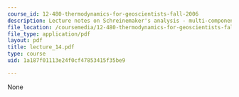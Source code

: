 ```yaml
---
course_id: 12-480-thermodynamics-for-geoscientists-fall-2006
description: Lecture notes on Schreinemaker's analysis - multi-component systems.
file_location: /coursemedia/12-480-thermodynamics-for-geoscientists-fall-2006/1a187f01113e24f0cf47853415f35be9_lecture_14.pdf
file_type: application/pdf
layout: pdf
title: lecture_14.pdf
type: course
uid: 1a187f01113e24f0cf47853415f35be9

---
```

None